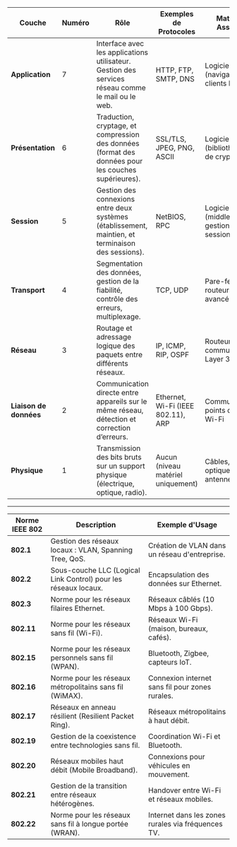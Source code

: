 | **Couche**            | **Numéro** | **Rôle**                                                                                             | **Exemples de Protocoles**           | **Matériel Associé**               |
|------------------------|------------|-------------------------------------------------------------------------------------------------------|--------------------------------------|------------------------------------|
| **Application**        | 7          | Interface avec les applications utilisateur. Gestion des services réseau comme le mail ou le web.    | HTTP, FTP, SMTP, DNS                | Logiciels (navigateurs, clients FTP) |
| **Présentation**       | 6          | Traduction, cryptage, et compression des données (format des données pour les couches supérieures).   | SSL/TLS, JPEG, PNG, ASCII           | Logiciels (bibliothèques de cryptage) |
| **Session**            | 5          | Gestion des connexions entre deux systèmes (établissement, maintien, et terminaison des sessions).   | NetBIOS, RPC                        | Logiciels (middleware, gestion de sessions) |
| **Transport**          | 4          | Segmentation des données, gestion de la fiabilité, contrôle des erreurs, multiplexage.               | TCP, UDP                            | Pare-feu, routeurs avancés         |
| **Réseau**             | 3          | Routage et adressage logique des paquets entre différents réseaux.                                   | IP, ICMP, RIP, OSPF                 | Routeurs, commutateurs Layer 3     |
| **Liaison de données** | 2          | Communication directe entre appareils sur le même réseau, détection et correction d’erreurs.         | Ethernet, Wi-Fi (IEEE 802.11), ARP       | Commutateurs, points d'accès Wi-Fi |
| **Physique**           | 1          | Transmission des bits bruts sur un support physique (électrique, optique, radio).                    | Aucun (niveau matériel uniquement)  | Câbles, fibres optiques, antennes, hubs |


---


| **Norme IEEE 802**  | **Description**                                                   | **Exemple d'Usage**              |
|----------------------|-------------------------------------------------------------------|----------------------------------|
| **802.1**           | Gestion des réseaux locaux : VLAN, Spanning Tree, QoS.           | Création de VLAN dans un réseau d'entreprise. |
| **802.2**           | Sous-couche LLC (Logical Link Control) pour les réseaux locaux.  | Encapsulation des données sur Ethernet. |
| **802.3**           | Norme pour les réseaux filaires Ethernet.                        | Réseaux câblés (10 Mbps à 100 Gbps). |
| **802.11**          | Norme pour les réseaux sans fil (Wi-Fi).                         | Réseaux Wi-Fi (maison, bureaux, cafés). |
| **802.15**          | Norme pour les réseaux personnels sans fil (WPAN).               | Bluetooth, Zigbee, capteurs IoT. |
| **802.16**          | Norme pour les réseaux métropolitains sans fil (WiMAX).          | Connexion internet sans fil pour zones rurales. |
| **802.17**          | Réseaux en anneau résilient (Resilient Packet Ring).             | Réseaux métropolitains à haut débit. |
| **802.19**          | Gestion de la coexistence entre technologies sans fil.           | Coordination Wi-Fi et Bluetooth. |
| **802.20**          | Réseaux mobiles haut débit (Mobile Broadband).                   | Connexions pour véhicules en mouvement. |
| **802.21**          | Gestion de la transition entre réseaux hétérogènes.             | Handover entre Wi-Fi et réseaux mobiles. |
| **802.22**          | Norme pour les réseaux sans fil à longue portée (WRAN).          | Internet dans les zones rurales via fréquences TV. |
